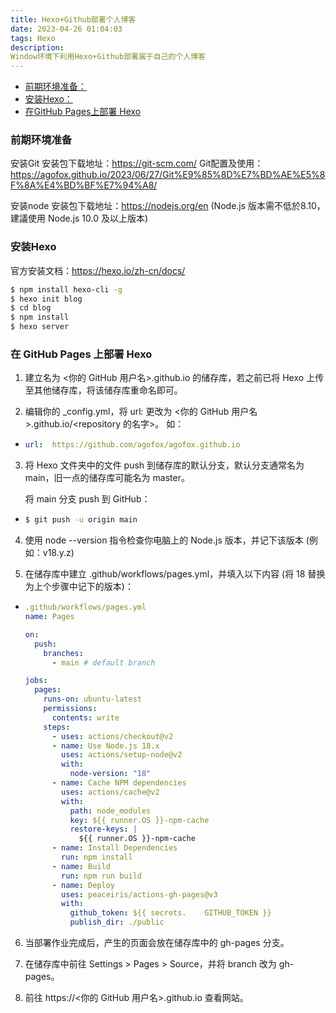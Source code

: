 ```yaml
---
title: Hexo+Github部署个人博客
date: 2023-04-26 01:04:03
tags: Hexo
description: 
Window环境下利用Hexo+Github部署属于自己的个人博客
---
```


- [前期环境准备：](#前期环境准备)
- [安装Hexo：](#安装Hexo)
- [在GitHub Pages上部署 Hexo](#在-github-pages-上部署-hexo)


### 前期环境准备

安装Git
安装包下载地址：https://git-scm.com/
Git配置及使用：https://agofox.github.io/2023/06/27/Git%E9%85%8D%E7%BD%AE%E5%8F%8A%E4%BD%BF%E7%94%A8/

安装node
安装包下载地址：https://nodejs.org/en
(Node.js 版本需不低於8.10，建議使用 Node.js 10.0 及以上版本)

### 安装Hexo
官方安装文档：https://hexo.io/zh-cn/docs/
```bash
$ npm install hexo-cli -g
$ hexo init blog
$ cd blog
$ npm install
$ hexo server
```
### 在 GitHub Pages 上部署 Hexo

1.  建立名为 <你的 GitHub 用户名>.github.io 的储存库，若之前已将 Hexo 上传至其他储存库，将该储存库重命名即可。

2.  编辑你的 _config.yml，将 url: 更改为 <你的 GitHub 用户名>.github.io/<repository 的名字>。
如：
-  
    ```yml
    url:  https://github.com/agofox/agofox.github.io
    ```

3.  将 Hexo 文件夹中的文件 push 到储存库的默认分支，默认分支通常名为 main，旧一点的储存库可能名为 master。

    将 main 分支 push 到 GitHub：
-   
    ```bash
    $ git push -u origin main
    ```


4.  使用 node --version 指令检查你电脑上的 Node.js 版本，并记下该版本 (例如：v18.y.z)

5.  在储存库中建立 .github/workflows/pages.yml，并填入以下内容 (将 18 替换为上个步骤中记下的版本)：
-
    ```yml
    .github/workflows/pages.yml
    name: Pages

    on:
      push:
        branches:
          - main # default branch

    jobs:
      pages:
        runs-on: ubuntu-latest
        permissions:
          contents: write
        steps:
          - uses: actions/checkout@v2
          - name: Use Node.js 18.x
            uses: actions/setup-node@v2
            with:
              node-version: "18"
          - name: Cache NPM dependencies
            uses: actions/cache@v2
            with:
              path: node_modules
              key: ${{ runner.OS }}-npm-cache
              restore-keys: |
                ${{ runner.OS }}-npm-cache
          - name: Install Dependencies
            run: npm install
          - name: Build
            run: npm run build
          - name: Deploy
            uses: peaceiris/actions-gh-pages@v3
            with:
              github_token: ${{ secrets.    GITHUB_TOKEN }}
              publish_dir: ./public
    ```          
6.  当部署作业完成后，产生的页面会放在储存库中的 gh-pages 分支。

7.  在储存库中前往 Settings > Pages > Source，并将 branch 改为 gh-pages。

8.  前往 https://<你的 GitHub 用户名>.github.io 查看网站。